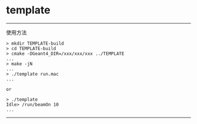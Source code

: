 # template
  
  ***
  使用方法

  ``` shell
  > mkdir TEMPLATE-build
  > cd TEMPLATE-build
  > cmake -DGeant4_DIR=/xxx/xxx/xxx ../TEMPLATE
  ...
  > make -jN
  ...
  > ./template run.mac
  ...

  or
  
  > ./template
  Idle> /run/beamOn 10
  ...
  
  ```

  ***
